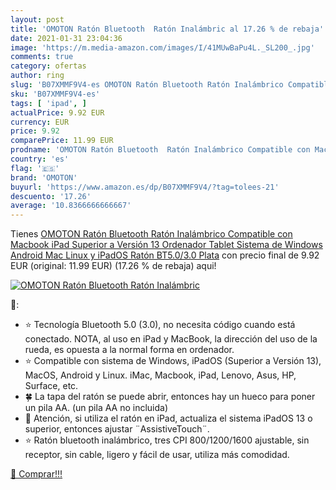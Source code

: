 ```yaml
---
layout: post
title: 'OMOTON Ratón Bluetooth  Ratón Inalámbric al 17.26 % de rebaja'
date: 2021-01-31 23:04:36
image: 'https://m.media-amazon.com/images/I/41MUwBaPu4L._SL200_.jpg'
comments: true
category: ofertas
author: ring
slug: 'B07XMMF9V4-es OMOTON Ratón Bluetooth Ratón Inalámbrico Compatible con...'
sku: 'B07XMMF9V4-es'
tags: [ 'ipad', ]
actualPrice: 9.92 EUR
currency: EUR
price: 9.92
comparePrice: 11.99 EUR
prodname: 'OMOTON Ratón Bluetooth  Ratón Inalámbrico Compatible con Macbook  iPad  Superior a Versión 13   Ordenador  Tablet  Sistema de Windows  Android  Mac  Linux y iPadOS  Ratón BT5.0/3.0  Plata'
country: 'es'
flag: '🇪🇸'
brand: 'OMOTON'
buyurl: 'https://www.amazon.es/dp/B07XMMF9V4/?tag=tolees-21'
descuento: '17.26'
average: '10.8366666666667'
---
```


Tienes [OMOTON Ratón Bluetooth  Ratón Inalámbrico Compatible con Macbook  iPad  Superior a Versión 13   Ordenador  Tablet  Sistema de Windows  Android  Mac  Linux y iPadOS  Ratón BT5.0/3.0  Plata](https://www.amazon.es/dp/B07XMMF9V4/?tag=tolees-21) con precio final de  9.92 EUR (original: 11.99 EUR) (17.26 %  de rebaja) aqui!

[![OMOTON Ratón Bluetooth  Ratón Inalámbric](https://m.media-amazon.com/images/I/41MUwBaPu4L._SL200_.jpg)](https://www.amazon.es/dp/B07XMMF9V4/?tag=tolees-21)

🔎:

- ⭐ Tecnología Bluetooth 5.0 (3.0), no necesita código cuando está conectado. NOTA, al uso en iPad y MacBook, la dirección del uso de la rueda, es opuesta a la normal forma en ordenador.
- ⭐ Compatible con sistema de Windows, iPadOS (Superior a Versión 13), MacOS, Android y Linux. iMac, Macbook, iPad, Lenovo, Asus, HP, Surface, etc.
- 🍀 La tapa del ratón se puede abrir, entonces hay un hueco para poner un pila AA. (un pila AA no incluida)
- 💎 Atención, si utiliza el ratón en iPad, actualiza el sistema iPadOS 13 o superior, entonces ajustar ¨AssistiveTouch¨.
- ⭐ Ratón bluetooth inalámbrico, tres CPI 800/1200/1600 ajustable, sin receptor, sin cable, ligero y fácil de usar, utiliza más comodidad.

[🛒 Comprar!!!](https://www.amazon.es/dp/B07XMMF9V4/?tag=tolees-21)
